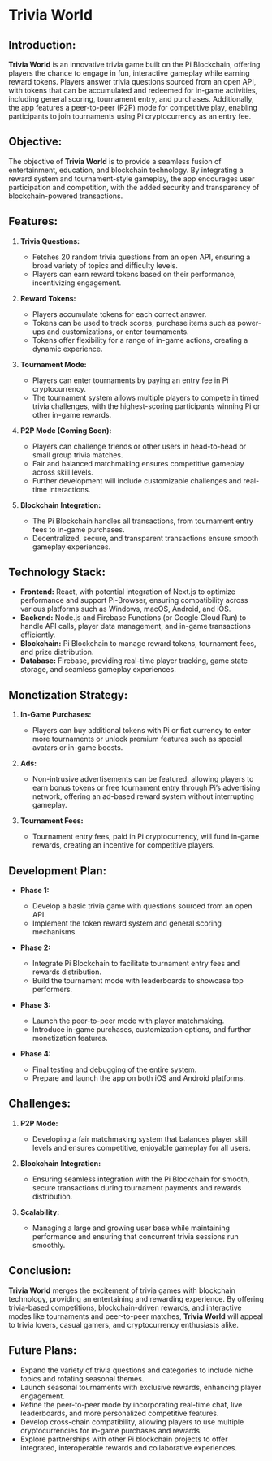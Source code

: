 # Trivia World

## Introduction:
**Trivia World** is an innovative trivia game built on the Pi Blockchain, offering players the chance to engage in fun, interactive gameplay while earning reward tokens. Players answer trivia questions sourced from an open API, with tokens that can be accumulated and redeemed for in-game activities, including general scoring, tournament entry, and purchases. Additionally, the app features a peer-to-peer (P2P) mode for competitive play, enabling participants to join tournaments using Pi cryptocurrency as an entry fee.

## Objective:
The objective of **Trivia World** is to provide a seamless fusion of entertainment, education, and blockchain technology. By integrating a reward system and tournament-style gameplay, the app encourages user participation and competition, with the added security and transparency of blockchain-powered transactions.

## Features:

1. **Trivia Questions:**
   - Fetches 20 random trivia questions from an open API, ensuring a broad variety of topics and difficulty levels.
   - Players can earn reward tokens based on their performance, incentivizing engagement.

2. **Reward Tokens:**
   - Players accumulate tokens for each correct answer.
   - Tokens can be used to track scores, purchase items such as power-ups and customizations, or enter tournaments.
   - Tokens offer flexibility for a range of in-game actions, creating a dynamic experience.

3. **Tournament Mode:**
   - Players can enter tournaments by paying an entry fee in Pi cryptocurrency.
   - The tournament system allows multiple players to compete in timed trivia challenges, with the highest-scoring participants winning Pi or other in-game rewards.

4. **P2P Mode (Coming Soon):**
   - Players can challenge friends or other users in head-to-head or small group trivia matches.
   - Fair and balanced matchmaking ensures competitive gameplay across skill levels.
   - Further development will include customizable challenges and real-time interactions.

5. **Blockchain Integration:**
   - The Pi Blockchain handles all transactions, from tournament entry fees to in-game purchases.
   - Decentralized, secure, and transparent transactions ensure smooth gameplay experiences.

## Technology Stack:

- **Frontend:** React, with potential integration of Next.js to optimize performance and support Pi-Browser, ensuring compatibility across various platforms such as Windows, macOS, Android, and iOS.
- **Backend:** Node.js and Firebase Functions (or Google Cloud Run) to handle API calls, player data management, and in-game transactions efficiently.
- **Blockchain:** Pi Blockchain to manage reward tokens, tournament fees, and prize distribution.
- **Database:** Firebase, providing real-time player tracking, game state storage, and seamless gameplay experiences.

## Monetization Strategy:

1. **In-Game Purchases:**
   - Players can buy additional tokens with Pi or fiat currency to enter more tournaments or unlock premium features such as special avatars or in-game boosts.

2. **Ads:**
   - Non-intrusive advertisements can be featured, allowing players to earn bonus tokens or free tournament entry through Pi’s advertising network, offering an ad-based reward system without interrupting gameplay.

3. **Tournament Fees:**
   - Tournament entry fees, paid in Pi cryptocurrency, will fund in-game rewards, creating an incentive for competitive players.

## Development Plan:

- **Phase 1:**
   - Develop a basic trivia game with questions sourced from an open API.
   - Implement the token reward system and general scoring mechanisms.

- **Phase 2:**
   - Integrate Pi Blockchain to facilitate tournament entry fees and rewards distribution.
   - Build the tournament mode with leaderboards to showcase top performers.

- **Phase 3:**
   - Launch the peer-to-peer mode with player matchmaking.
   - Introduce in-game purchases, customization options, and further monetization features.

- **Phase 4:**
   - Final testing and debugging of the entire system.
   - Prepare and launch the app on both iOS and Android platforms.

## Challenges:

1. **P2P Mode:**
   - Developing a fair matchmaking system that balances player skill levels and ensures competitive, enjoyable gameplay for all users.

2. **Blockchain Integration:**
   - Ensuring seamless integration with the Pi Blockchain for smooth, secure transactions during tournament payments and rewards distribution.

3. **Scalability:**
   - Managing a large and growing user base while maintaining performance and ensuring that concurrent trivia sessions run smoothly.

## Conclusion:
**Trivia World** merges the excitement of trivia games with blockchain technology, providing an entertaining and rewarding experience. By offering trivia-based competitions, blockchain-driven rewards, and interactive modes like tournaments and peer-to-peer matches, **Trivia World** will appeal to trivia lovers, casual gamers, and cryptocurrency enthusiasts alike.

## Future Plans:

- Expand the variety of trivia questions and categories to include niche topics and rotating seasonal themes.
- Launch seasonal tournaments with exclusive rewards, enhancing player engagement.
- Refine the peer-to-peer mode by incorporating real-time chat, live leaderboards, and more personalized competitive features.
- Develop cross-chain compatibility, allowing players to use multiple cryptocurrencies for in-game purchases and rewards.
- Explore partnerships with other Pi blockchain projects to offer integrated, interoperable rewards and collaborative experiences.
